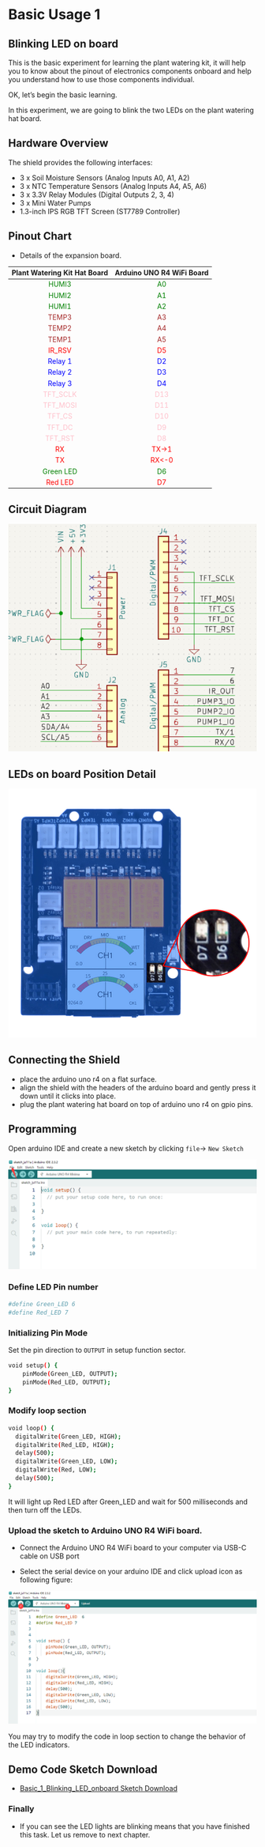 # Basic Usage 1 

## Blinking LED on board

This is the basic experiment for learning the plant watering kit, it will help you to know about the pinout of electronics components onboard and help you understand how to use those components individual. 

OK, let’s begin the basic learning. 

In this experiment, we are going to blink the two LEDs on the plant watering hat board. 

## Hardware Overview

The shield provides the following interfaces:

* 3 x Soil Moisture Sensors (Analog Inputs A0, A1, A2)
* 3 x NTC Temperature Sensors (Analog Inputs A4, A5, A6)
* 3 x 3.3V Relay Modules (Digital Outputs 2, 3, 4)
* 3 x Mini Water Pumps
* 1.3-inch IPS RGB TFT Screen (ST7789 Controller)

## Pinout Chart

* Details of the expansion board.

|Plant Watering Kit Hat Board | Arduino UNO R4 WiFi Board|
|:---:|:---:|
| <font color=Green>HUMI3 </font>| <font color=green>A0</font> |
| <font color=Green>HUMI2 </font>| <font color=green>A1</font> |
| <font color=Green>HUMI1 </font>| <font color=green>A2</font> |
| <font color=BROWN>TEMP3</font>| <font color=BROWN>A3</font> |
| <font color=BROWN>TEMP2</font>| <font color=BROWN>A4</font> |
| <font color=BROWN>TEMP1 </font>| <font color=BROWN>A5</font> |
| <font color=red>IR_RSV</font>| <font color=red>D5</font> |
| <font color=blue>Relay 1</font>| <font color=blue>D2</font> |
| <font color=blue>Relay 2</font>| <font color=blue>D3</font> |
| <font color=blue>Relay 3</font>| <font color=blue>D4</font> |
| <font color=pink> TFT_SCLK </font>| <font color=pink>D13 </font>|
| <font color=pink> TFT_MOSI</font>| <font color=pink>D11 </font>|
| <font color=pink> TFT_CS </font>| <font color=pink>D10 </font>|
| <font color=pink> TFT_DC </font>| <font color=pink>D9 </font>|
| <font color=pink> TFT_RST </font>| <font color=pink>D8 </font>|
| <font color=red> RX</font>| <font color=red>TX->1 </font>|
| <font color=red> TX</font>| <font color=red>RX<-0 </font>|
| <font color=green>Green LED </font>|<font color=green>D6</font> |
| <font color=red>Red LED</font> | <font color=red>D7</font> |

## Circuit Diagram 

![circuit Diagram](./imgs/plant_watering_kit_board_diagram.png)

## LEDs on board Position Detail 

![ledpinout](./imgs/KZ-0069-bu1.jpg)

## Connecting the Shield

- place the arduino uno r4 on a flat surface.
- align the shield with the headers of the arduino board and gently press it down until it clicks into place.
- plug the plant watering hat board on top of arduino uno r4 on gpio pins. 

## Programming 

Open arduino IDE and create a new sketch by clicking `file`-> `New Sketch` 

![new sketch](./imgs/pwk01.png)

### Define LED Pin number 

```bash
#define Green_LED 6
#define Red_LED 7
```

### Initializing Pin Mode 

Set the pin direction to `OUTPUT` in setup function sector.

```bash
void setup() {
    pinMode(Green_LED, OUTPUT);
    pinMode(Red_LED, OUTPUT);
}
```

### Modify loop section 

```bash
void loop() {
  digitalWrite(Green_LED, HIGH);
  digitalWrite(Red_LED, HIGH);
  delay(500);
  digitalWrite(Green_LED, LOW);
  digitalWrite(Red, LOW);
  delay(500);
}
```

It will light up Red LED after Green_LED and wait for 500 milliseconds and then
turn off the LEDs.

### Upload the sketch to Arduino UNO R4 WiFi board.

* Connect the Arduino UNO R4 WiFi board to your computer via USB-C cable on USB port 

* Select the serial device on your arduino IDE and click upload icon as following figure:

![upload sketch](./imgs/pwk02.png) 

You may try to modify the code in loop section to change the behavior of the LED indicators. 

## Demo Code Sketch Download 
* [Basic_1_Blinking_LED_onboard Sketch Download](./imgs/Basic_1_Blinking_LED_onboard.zip)
### Finally 
* If you can see the LED lights are blinking means that you have finished this
task. Let us remove to next chapter. 


